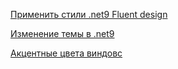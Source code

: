 [Применить стили .net9 Fluent design](https://learn.microsoft.com/en-us/dotnet/desktop/wpf/whats-new/net90?view=netdesktop-9.0#apply-the-theme)

[Изменение темы в .net9](https://learn.microsoft.com/en-us/dotnet/desktop/wpf/whats-new/net90?view=netdesktop-9.0#thememode)

[Акцентные цвета виндовс](https://learn.microsoft.com/en-us/dotnet/desktop/wpf/whats-new/net90?view=netdesktop-9.0#support-for-windows-accent-color)
